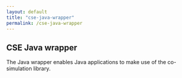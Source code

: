 ```yaml
---
layout: default
title: "cse-java-wrapper"
permalink: /cse-java-wrapper
---
```


## CSE Java wrapper
The Java wrapper enables Java applications to make use of the co-simulation library.
